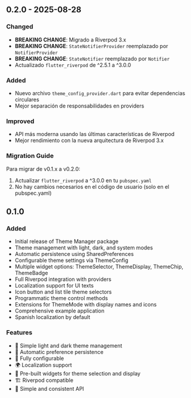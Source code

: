## 0.2.0 - 2025-08-28

### Changed
- **BREAKING CHANGE**: Migrado a Riverpod 3.x
- **BREAKING CHANGE**: `StateNotifierProvider` reemplazado por `NotifierProvider`
- **BREAKING CHANGE**: `StateNotifier` reemplazado por `Notifier`
- Actualizado `flutter_riverpod` de ^2.5.1 a ^3.0.0

### Added
- Nuevo archivo `theme_config_provider.dart` para evitar dependencias circulares
- Mejor separación de responsabilidades en providers

### Improved
- API más moderna usando las últimas características de Riverpod
- Mejor rendimiento con la nueva arquitectura de Riverpod 3.x

### Migration Guide
Para migrar de v0.1.x a v0.2.0:
1. Actualizar `flutter_riverpod` a ^3.0.0 en tu `pubspec.yaml`
2. No hay cambios necesarios en el código de usuario (solo en el pubspec.yaml)

## 0.1.0

### Added
- Initial release of Theme Manager package
- Theme management with light, dark, and system modes
- Automatic persistence using SharedPreferences
- Configurable theme settings via ThemeConfig
- Multiple widget options: ThemeSelector, ThemeDisplay, ThemeChip, ThemeBadge
- Full Riverpod integration with providers
- Localization support for UI texts
- Icon button and list tile theme selectors
- Programmatic theme control methods
- Extensions for ThemeMode with display names and icons
- Comprehensive example application
- Spanish localization by default

### Features
- 🎨 Simple light and dark theme management
- 💾 Automatic preference persistence
- 🔧 Fully configurable
- 🌍 Localization support
- 📱 Pre-built widgets for theme selection and display
- 🏗️ Riverpod compatible
- 🎯 Simple and consistent API

